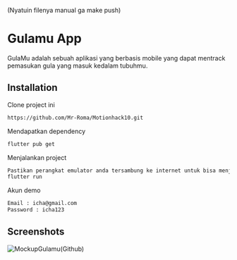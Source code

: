 (Nyatuin filenya manual ga make push)
# Gulamu App

GulaMu adalah sebuah aplikasi yang berbasis mobile yang dapat mentrack pemasukan gula yang masuk kedalam tubuhmu.

## Installation

Clone project ini

```bash
https://github.com/Mr-Roma/Motionhack10.git
```

Mendapatkan dependency

```bash
flutter pub get
```

Menjalankan project

```bash
Pastikan perangkat emulator anda tersambung ke internet untuk bisa menjalankan aplikasi ini, dan jalankan command :
flutter run
```

Akun demo

```bash
Email : icha@gmail.com
Password : icha123
```

## Screenshots

![MockupGulamu(Github)](https://github.com/Mr-Roma/Motionhack10/assets/114415380/9b0b08ea-54b0-4750-9f71-cf810b935722)



















